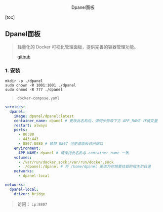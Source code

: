 <center>Dpanel面板</center>



[toc]









## Dpanel面板

> 轻量化的 Docker 可视化管理面板，提供完善的容器管理功能。
>
> [github](https://github.com/donknap/dpanel)







### 1. 安装

```shell
mkdir -p ./dpanel
sudo chown -R 1001:1001 ./dpanel
sudo chmod -R 777 ./dpanel
```

> `docker-compose.yaml`

```yaml
services:
  dpanel:
    image: dpanel/dpanel:latest
    container_name: dpanel # 更改此名称后，请同步修改下方 APP_NAME 环境变量
    restart: always
    ports:
      - 80:80
      - 443:443
      - 8807:8080 # 替换 8807 可更改面板访问端口
    environment:
      APP_NAME: dpanel # 请保持此名称与 container_name 一致
    volumes:
      - /var/run/docker.sock:/var/run/docker.sock
      - ./dpanel:/dpanel # 将 /home/dpanel 更改为你想要挂载的宿主机目录
    networks:
      - dpanel-local

networks:
  dpanel-local:
    driver: bridge

```

> 访问： `ip:8807`